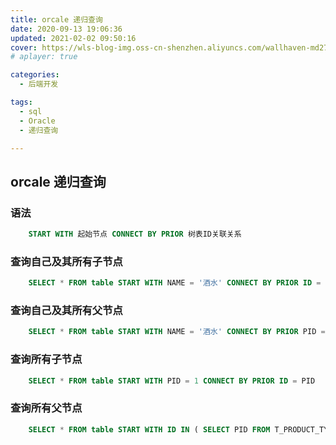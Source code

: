 ```yaml
---
title: orcale 递归查询
date: 2020-09-13 19:06:36
updated: 2021-02-02 09:50:16
cover: https://wls-blog-img.oss-cn-shenzhen.aliyuncs.com/wallhaven-md27xm.jpg
# aplayer: true

categories:
  - 后端开发

tags:
  - sql
  - Oracle
  - 递归查询

---
```


## orcale 递归查询

### 语法
```sql
    START WITH 起始节点 CONNECT BY PRIOR 树表ID关联关系
```

### 查询自己及其所有子节点
```sql
    SELECT * FROM table START WITH NAME = '酒水' CONNECT BY PRIOR ID = PID
```

### 查询自己及其所有父节点
```sql
    SELECT * FROM table START WITH NAME = '酒水' CONNECT BY PRIOR PID = ID
```

### 查询所有子节点
```sql
    SELECT * FROM table START WITH PID = 1 CONNECT BY PRIOR ID = PID
```

### 查询所有父节点
```sql
    SELECT * FROM table START WITH ID IN ( SELECT PID FROM T_PRODUCT_TYPE WHERE ID = 137) CONNECT BY PRIOR PID = ID
```

